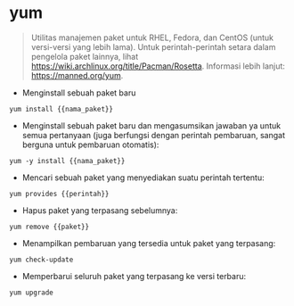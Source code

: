 # yum

> Utilitas manajemen paket untuk RHEL, Fedora, dan CentOS (untuk versi-versi yang lebih lama).
> Untuk perintah-perintah setara dalam pengelola paket lainnya, lihat https://wiki.archlinux.org/title/Pacman/Rosetta.
> Informasi lebih lanjut: https://manned.org/yum.

- Menginstall sebuah paket baru

`yum install {{nama_paket}}`

- Menginstall sebuah paket baru dan mengasumsikan jawaban ya untuk semua pertanyaan (juga berfungsi dengan perintah pembaruan, sangat berguna untuk pembaruan otomatis):

`yum -y install {{nama_paket}}`

- Mencari sebuah paket yang menyediakan suatu perintah tertentu:

`yum provides {{perintah}}`

- Hapus paket yang terpasang sebelumnya:

`yum remove {{paket}}`

- Menampilkan pembaruan yang tersedia untuk paket yang terpasang:

`yum check-update`

- Memperbarui seluruh paket yang terpasang ke versi terbaru:

`yum upgrade`
